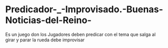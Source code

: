 # Predicador-_-Improvisado.-Buenas-Noticias-del-Reino-
Es un juego don los Jugadores deben predicar con el tema que salga al girar y parar la rueda debe improvisar
